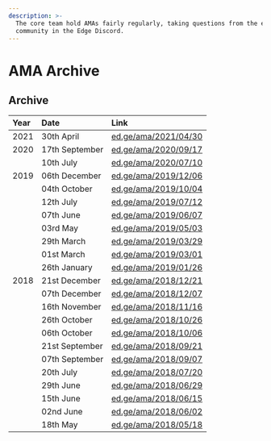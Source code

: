 ```yaml
---
description: >-
  The core team hold AMAs fairly regularly, taking questions from the entire
  community in the Edge Discord.
---
```


# AMA Archive

## Archive

| Year | Date | Link |
| :--- | :--- | :--- |
| 2021 | 30th April | [ed.ge/ama/2021/04/30](https://ed.ge/ama/2021/04/30) |
| 2020 | 17th September | [ed.ge/ama/2020/09/17](https://ed.ge/ama/2020/09/17) |
|  | 10th July | [ed.ge/ama/2020/07/10](https://ed.ge/ama/2020/07/10) |
| 2019 | 06th December | [ed.ge/ama/2019/12/06](https://ed.ge/ama/2019/12/06) |
|  | 04th October | [ed.ge/ama/2019/10/04](https://ed.ge/ama/2019/10/04) |
|  | 12th July | [ed.ge/ama/2019/07/12](https://ed.ge/ama/2019/07/12) |
|  | 07th June | [ed.ge/ama/2019/06/07](https://ed.ge/ama/2019/06/07) |
|  | 03rd May | [ed.ge/ama/2019/05/03](https://ed.ge/ama/2019/05/03) |
|  | 29th March | [ed.ge/ama/2019/03/29](https://ed.ge/ama/2019/03/29) |
|  | 01st March | [ed.ge/ama/2019/03/01](https://ed.ge/ama/2019/03/01) |
|  | 26th January | [ed.ge/ama/2019/01/26](https://ed.ge/ama/2019/01/26) |
| 2018 | 21st December | [ed.ge/ama/2018/12/21](https://ed.ge/ama/2018/12/21) |
|  | 07th December | [ed.ge/ama/2018/12/07](https://ed.ge/ama/2018/12/07) |
|  | 16th November | [ed.ge/ama/2018/11/16](https://ed.ge/ama/2018/11/16) |
|  | 26th October | [ed.ge/ama/2018/10/26](https://ed.ge/ama/2018/10/26) |
|  | 06th October | [ed.ge/ama/2018/10/06](https://ed.ge/ama/2018/10/06) |
|  | 21st September | [ed.ge/ama/2018/09/21](https://ed.ge/ama/2018/09/21) |
|  | 07th September | [ed.ge/ama/2018/09/07](https://ed.ge/ama/2018/09/07) |
|  | 20th July | [ed.ge/ama/2018/07/20](https://ed.ge/ama/2018/07/20) |
|  | 29th June | [ed.ge/ama/2018/06/29](https://ed.ge/ama/2018/06/29) |
|  | 15th June | [ed.ge/ama/2018/06/15](https://ed.ge/ama/2018/06/15) |
|  | 02nd June | [ed.ge/ama/2018/06/02](https://ed.ge/ama/2018/06/02) |
|  | 18th May | [ed.ge/ama/2018/05/18](https://ed.ge/ama/2018/05/18) |

